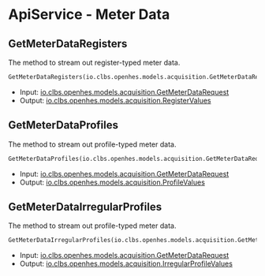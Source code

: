 # ApiService - Meter Data

## GetMeterDataRegisters

The method to stream out register-typed meter data.

```proto
GetMeterDataRegisters(io.clbs.openhes.models.acquisition.GetMeterDataRequest) returns (io.clbs.openhes.models.acquisition.RegisterValues)
```

- Input: [io.clbs.openhes.models.acquisition.GetMeterDataRequest](model-io-clbs-openhes-models-acquisition-getmeterdatarequest.md)
- Output: [io.clbs.openhes.models.acquisition.RegisterValues](model-io-clbs-openhes-models-acquisition-registervalues.md)

## GetMeterDataProfiles

The method to stream out profile-typed meter data.

```proto
GetMeterDataProfiles(io.clbs.openhes.models.acquisition.GetMeterDataRequest) returns (io.clbs.openhes.models.acquisition.ProfileValues)
```

- Input: [io.clbs.openhes.models.acquisition.GetMeterDataRequest](model-io-clbs-openhes-models-acquisition-getmeterdatarequest.md)
- Output: [io.clbs.openhes.models.acquisition.ProfileValues](model-io-clbs-openhes-models-acquisition-profilevalues.md)

## GetMeterDataIrregularProfiles

The method to stream out profile-typed meter data.

```proto
GetMeterDataIrregularProfiles(io.clbs.openhes.models.acquisition.GetMeterDataRequest) returns (io.clbs.openhes.models.acquisition.IrregularProfileValues)
```

- Input: [io.clbs.openhes.models.acquisition.GetMeterDataRequest](model-io-clbs-openhes-models-acquisition-getmeterdatarequest.md)
- Output: [io.clbs.openhes.models.acquisition.IrregularProfileValues](model-io-clbs-openhes-models-acquisition-irregularprofilevalues.md)

